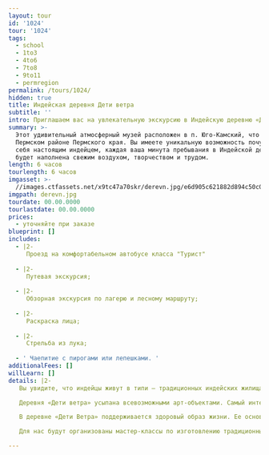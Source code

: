 ```yaml
---
layout: tour
id: '1024'
tour: '1024'
tags:
  - school
  - 1to3
  - 4to6
  - 7to8
  - 9to11
  - permregion
permalink: /tours/1024/
hidden: true
title: Индейская деревня Дети ветра
subtitle: ''
intro: Приглашаем вас на увлекательную экскурсию в Индейскую деревню «Дети ветра».
summary: >-
  Этот удивительный атмосферный музей расположен в п. Юго-Камский, что в
  Пермском районе Пермского края. Вы имеете уникальную возможность почувствовать
  себя настоящим индейцем, каждая ваша минута пребывания в Индейской деревне
  будет наполнена свежим воздухом, творчеством и трудом.
length: 6 часов
tourlength: 6 часов
imgasset: >-
  //images.ctfassets.net/x9tc47a70skr/derevn.jpg/e6d905c621882d894c50c02752f3178e/derevn.jpg
imgpath: derevn.jpg
tourdate: 00.00.0000
tourlastdate: 00.00.0000
prices:
  - уточняйте при заказе
blueprint: []
includes:
  - |2-
     Проезд на комфортабельном автобусе класса "Турист" 
     
  - |2-
     Путевая экскурсия; 
     
  - |2-
     Обзорная экскурсия по лагерю и лесному маршруту; 
     
  - |2-
     Раскраска лица; 
     
  - |2-
     Стрельба из лука; 
     
  - ' Чаепитие с пирогами или лепешками. '
additionalFees: []
willLearn: []
details: |2-
   Вы увидите, что индейцы живут в типи – традиционных индейских жилищах. Для детей устроены небольшие вигвамы, а посередине деревни стоит главный шатер. Стоит заметить, что настоящий типи собирается без гвоздей, он состоит из брусьев, ткани, веревок, шишек. Конусовидное сооружение женщина из племени индейцев должна собирать за полчаса. Считается, что мужчина-индеец не должен заниматься такими «глупостями», как сборка типи или вигвама. Внутренне пространство типи довольно просторно, правильно разведенный очаг способен держать тепло в доме продолжительно долго. Инипи – традиционная индейская баня, очищение в ней скорее духовное, чем «физическое». 

   Деревня «Дети ветра» усыпана всевозможными арт-объектами. Самый интересный из них – солнечные часы. Чтобы узнать время, нужно встать в центр «на пятачок» и определить значение по тени. Временные отрезки обозначаются пенечками, которые украшены индейскими рунами, символизирующими дом, воду, воздух и пр. Коммуникации не обошли стороной индейскую деревню XXI века. Питьевая вода подается по деревянному водопроводу в виде выдолбленных желобов. Его начало берется с ручья на возвышенности. 

   В деревне «Дети Ветра» поддерживается здоровый образ жизни. Ее основатели используют природные ресурсы, улучшают окружающую среду, не употребляют «огненную воду» (алкоголь). Здесь запрещается сквернословить и вести себя агрессивно. При этом здесь пользуются современными гаджетами, а 3G в этом месте «уверенный», ведь от работы и забот никуда не деться. 

   Для нас будут организованы мастер-классы по изготовлению традиционных для индейцев предметов обихода или сувениров. Для этого используется дерево и глина. Любой желающий может пострелять из лука, попробовать себя в ремесле, пометать ножи. Самым смелым раскрасят лицо. В конце экскурсионной программы вас ожидает чаепитие с традиционными индейскими лепешками и пирогами. 

---
```

